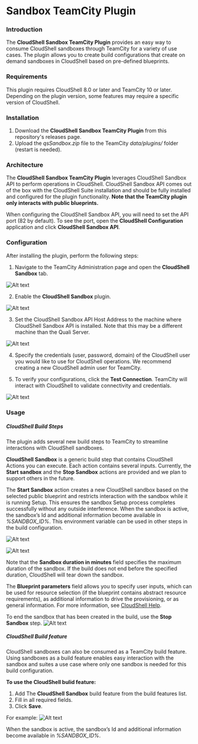 # Sandbox TeamCity Plugin

### Introduction
The **CloudShell Sandbox TeamCity Plugin** provides an easy way to consume CloudShell sandboxes through TeamCity for a variety of use cases. The plugin allows you to create build configurations that create on demand sandboxes in CloudShell based on pre-defined blueprints. 


### Requirements
This plugin requires CloudShell 8.0 or later and TeamCity 10 or later.
Depending on the plugin version, some features may require a specific version of CloudShell.

### Installation
1. Download the **CloudShell Sandbox TeamCity Plugin** from this repository's releases page.
2. Upload the *qsSandbox.zip* file to the TeamCity *data/plugins/* folder (restart is needed).

### Architecture
The **CloudShell Sandbox TeamCity Plugin** leverages CloudShell Sandbox API to perform operations in CloudShell. CloudShell Sandbox API comes out of the box with the CloudShell Suite installation and should be fully installed and configured for the plugin functionality. **Note that the TeamCity plugin only interacts with public blueprints.**

When configuring the CloudShell Sandbox API, you will need to set the API port (82 by default). To see the port, open the **CloudShell Configuration** application and click **CloudShell Sandbox API**.

### Configuration
After installing the plugin, perform the following steps:

1. Navigate to the TeamCity Administration page and open the **CloudShell Sandbox** tab.

![Alt text](pics/Screenshot_4.png?raw=true)

2. Enable the **CloudShell Sandbox** plugin.

![Alt text](pics/Screenshot_8.png?raw=true)

3. Set the CloudShell Sandbox API Host Address to the machine where CloudShell Sandbox API is installed.
Note that this may be a different machine than the Quali Server.

![Alt text](pics/Screenshot_6.png?raw=true)

4. Specify the credentials (user, password, domain) of the CloudShell user you would like to use for CloudShell operations.
We recommend creating a new CloudShell admin user for TeamCity.

5. To verify your configurations, click the **Test Connection**.
TeamCity will interact with CloudShell to validate connectivity and credentials.

![Alt text](pics/Screenshot_7.png?raw=true)

### Usage
##### CloudShell Build Steps
The plugin adds several new build steps to TeamCity to streamline interactions with CloudShell sandboxes.

**CloudShell Sandbox** is a generic build step that contains CloudShell Actions you can execute. Each action contains several inputs. Currently, the **Start sandbox** and the **Stop Sandbox** actions are provided and we plan to support others in the future.

The **Start Sandbox** action creates a new CloudShell sandbox based on the selected public blueprint and restricts interaction with the sandbox while it is running Setup. This ensures the sandbox Setup process completes successfully without any outside interference. When the sandbox is active, the sandbox’s Id and additional information become available in *%SANDBOX_ID%*. This environment variable can be used in other steps in the build configuration.

![Alt text](pics/Screenshot_1.png?raw=true)

![Alt text](pics/Screenshot_2.png?raw=true)


Note that the **Sandbox duration in minutes** field specifies the maximum duration of the sandbox. If the build does not end before the specified duration, CloudShell will tear down the sandbox.

The **Blueprint parameters** field allows you to specify user inputs, which can be used for resource selection (if the blueprint contains abstract resource requirements), as additional information to drive the provisioning, or as general information. For more information, see [CloudShell Help](http://help.quali.com/).


To end the sandbox that has been created in the build, use the **Stop Sandbox** step.
![Alt text](pics/Screenshot_3.png?raw=true)

##### CloudShell Build feature
CloudShell sandboxes can also be consumed as a TeamCity build feature. Using sandboxes as a build feature enables easy interaction with the sandbox and suites a use case where only one sandbox is needed for this build configuration.

**To use the CloudShell bulid feature:**
1. Add The **CloudShell Sandbox** build feature from the build features list.
2. Fill in all required fields.
3. Click **Save**.

For example:
![Alt text](pics/Screenshot_9.png?raw=true)

When the sandbox is active, the sandbox’s Id and additional information become available in *%SANDBOX_ID%*.

